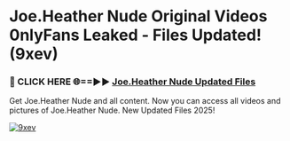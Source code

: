 # Joe.Heather Nude Original Videos 0nlyFans Leaked - Files Updated! (9xev)

<h3>🔴 CLICK HERE 🌐==►► <a href="https://tinyurl.com/y5r63du9" rel="nofollow">Joe.Heather Nude Updated Files</a></h3>

Get Joe.Heather Nude and all content. Now you can access all videos and pictures of Joe.Heather Nude. New Updated Files 2025!

[![9xev](https://i.imgur.com/UVo9nyh.gif)](https://tinyurl.com/y5r63du9)